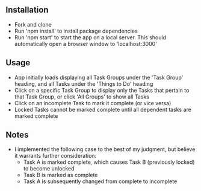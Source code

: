 ## Installation
- Fork and clone
- Run 'npm install' to install package dependencies 
- Run 'npm start' to start the app on a local server. This should automatically open a browser window to 'localhost:3000'

## Usage
- App initially loads displaying all Task Groups under the 'Task Group' heading, and all Tasks under the 'Things to Do' heading
- Click on a specific Task Group to display only the Tasks that pertain to that Task Group, or click 'All Groups' to show all Tasks
- Click on an incomplete Task to mark it complete (or vice versa)
- Locked Tasks cannot be marked complete until all dependent tasks are marked complete

## Notes
- I implemented the following case to the best of my judgment, but believe it warrants further consideration: 
  - Task A is marked complete, which causes Task B (previously locked) to become unlocked
  - Task B is marked as complete
  - Task A is subsequently changed from complete to incomplete
  
